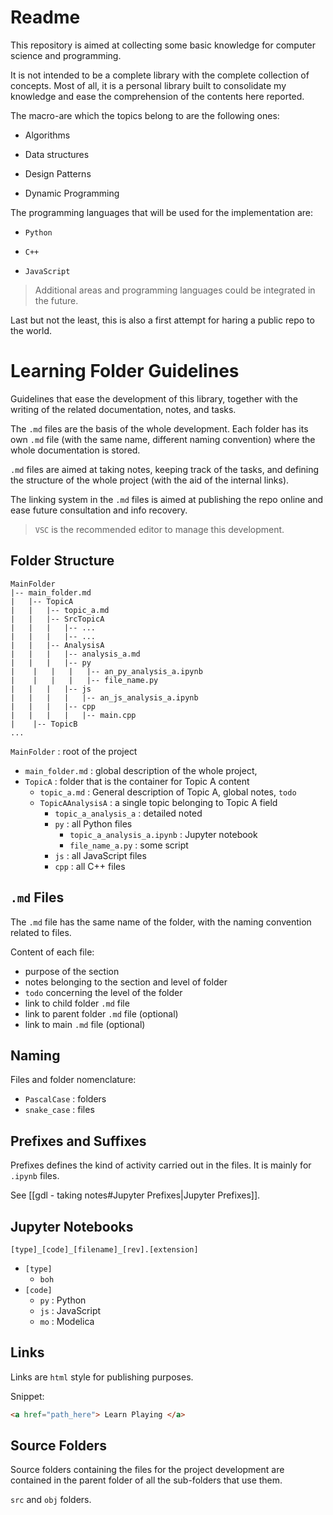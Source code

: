 # Readme

This repository is aimed at collecting some basic knowledge for computer science and programming.

It is not intended to be a complete library with the complete collection of concepts. Most of all, it is a personal library built to consolidate my knowledge and ease the comprehension of the contents here reported.

The macro-are which the topics belong to are the following ones:

- Algorithms

- Data structures

- Design Patterns

- Dynamic Programming

The programming languages that will be used for the implementation are:

- `Python`

- `C++`

- `JavaScript`



> Additional areas and programming languages could be integrated in the future.



Last but not the least, this is also a first attempt for haring a public repo to the world.

# Learning Folder Guidelines

Guidelines that ease the development of this library, together with the writing of the related documentation, notes, and tasks.

The `.md` files are the basis of the whole development. Each folder has its own `.md` file (with the same name, different naming convention) where the whole documentation is stored.

`.md` files are aimed at taking notes, keeping track of the tasks, and defining the structure of the whole project (with the aid of the internal links).

The linking system in the `.md` files is aimed at publishing the repo online and ease future consultation and info recovery.

> `VSC` is the recommended editor to manage this development.

## Folder Structure

```
MainFolder
|-- main_folder.md
|   |-- TopicA
|   |   |-- topic_a.md
|   |   |-- SrcTopicA
|   |   |   |-- ...
|   |   |   |-- ...
|   |   |-- AnalysisA
|   |   |   |-- analysis_a.md
|   |   |   |-- py
|    |   |   |   |-- an_py_analysis_a.ipynb
|    |   |   |   |-- file_name.py
|   |   |   |-- js
|   |   |   |   |-- an_js_analysis_a.ipynb
|   |   |   |-- cpp
|   |   |   |   |-- main.cpp
|    |-- TopicB
...
```

`MainFolder` : root of the project

- `main_folder.md` : global description of the whole project,
- `TopicA` : folder that is the container for Topic A content
  - `topic_a.md` : General description of Topic A, global notes, `todo`
  - `TopicAAnalysisA` : a single topic belonging to Topic A field
    - `topic_a_analysis_a` : detailed noted
    - `py` : all Python files
      - `topic_a_analysis_a.ipynb` : Jupyter notebook
      - `file_name_a.py` : some script
    - `js` : all JavaScript files
    - `cpp` : all C++ files

## `.md` Files

The `.md` file has the same name of the folder, with the naming convention related to files.

Content of each file:

- purpose of the section
- notes belonging to the section and level of folder
- `todo` concerning the level of the folder
- link to child folder `.md` file
- link to parent folder `.md` file (optional)
- link to main `.md` file (optional)

## Naming

Files and folder nomenclature:

- `PascalCase` : folders
- `snake_case` : files

## Prefixes and Suffixes

Prefixes defines the kind of activity carried out in the files. It is mainly for `.ipynb` files.

See [[gdl - taking notes#Jupyter Prefixes|Jupyter Prefixes]].

## Jupyter Notebooks

`[type]_[code]_[filename]_[rev].[extension]`

- `[type]`
  - `boh`
- `[code]`
  - `py` : Python
  - `js` : JavaScript
  - `mo` : Modelica

## Links

Links are `html` style for publishing purposes.

Snippet:

```html
<a href="path_here"> Learn Playing </a>
```

## Source Folders

Source folders containing the files for the project development are contained in the parent folder of all the sub-folders that use them.

`src` and `obj` folders.
